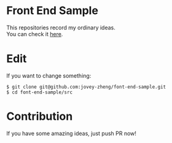 # Front End Sample
This repositories record my ordinary ideas.  
You can check it [here](http://jovey-zheng.github.io/front-end-sample).

# Edit
If you want to change something:
```
$ git clone git@github.com:jovey-zheng/font-end-sample.git
$ cd font-end-sample/src
```

# Contribution
If you have some amazing ideas, just push PR now!
